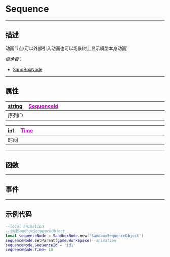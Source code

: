# Sequence
------------------------------------------------------------------------------------------
## 描述

动画节点(可以外部引入动画也可以场景树上显示模型本身动画)

*继承自*：
* [SandBoxNode](/Api/Class/NoType/SandBoxNode.md)

------------------------------------------------------------------------------------------
## 属性

|<div style="width:1000px">[string](/Api/DataType/String.md) &emsp;[<font color="dd00dd">SequenceId</font>]()</div>|
|:---|
|序列ID|

|<div style="width:1000px">[int](/Api/DataType/Int.md) &emsp;[<font color="dd00dd">Time</font>]()</div>|
|:---|
|时间|

------------------------------------------------------------------------------------------
## 函数

------------------------------------------------------------------------------------------
## 事件

------------------------------------------------------------------------------------------
## 示例代码

```lua
--local animation
--创建SandboxSequenceObject
local sequenceNode = SandboxNode.new('SandboxSequenceObject')
sequenceNode:SetParent(game.WorkSpace)--animation
sequenceNode.SequenceId = 'id1'
sequenceNode.Time= 10
```